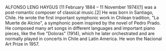 ALFONSO LENG HAYGUS (11 February 1884 – 11 November 1974)[1] was a post-romantic composer of classical music.[2] He was born in Santiago, Chile. He wrote the first important symphonic work in Chilean tradition, "La Muerte de Alcino", a symphonic poem inspired by the novel of Pedro Prado. He composed many art songs in different languages and important piano pieces, like the five "Doloras" (1914), which he later orchestrated and are normally played in concerts in Chile and Latin America. He won the Nacional Art Prize in 1957.
